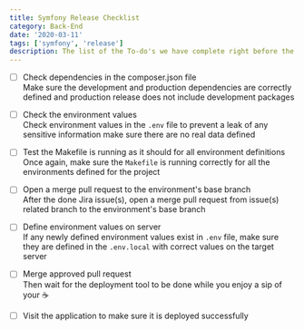 ```yaml
---
title: Symfony Release Checklist
category: Back-End
date: '2020-03-11'
tags: ['symfony', 'release']
description: The list of the To-do's we have complete right before the deploy our app to stage or live 🚀
---
```


- [ ] Check dependencies in the composer.json file  
       Make sure the development and production dependencies are correctly defined and production release does not include development packages

- [ ] Check the environment values  
       Check environment values in the `.env` file to prevent a leak of any sensitive information make sure there are no real data defined

- [ ] Test the Makefile is running as it should for all environment definitions  
       Once again, make sure the `Makefile` is running correctly for all the environments defined for the project

- [ ] Open a merge pull request to the environment's base branch  
       After the done Jira issue(s), open a merge pull request from issue(s) related branch to the environment's base branch

- [ ] Define environment values on server  
       If any newly defined environment values exist in `.env` file, make sure they are defined in the `.env.local` with correct values on the target server

- [ ] Merge approved pull request  
       Then wait for the deployment tool to be done while you enjoy a sip of your ☕️

- [ ] Visit the application to make sure it is deployed successfully
